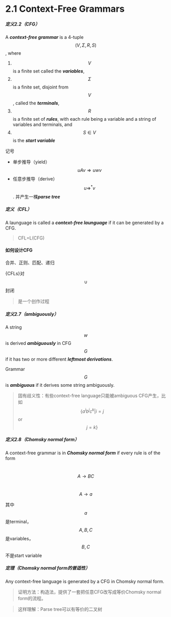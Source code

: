 # 2.1 Context-Free Grammars

##### 定义2.2（CFG）

A ***context-free grammar*** is a 4-tuple $$(V,\Sigma,R,S)$$, where

1. $$V$$ is a finite set called the ***variables***,
2. $$\Sigma$$ is a finite set, disjoint from $$V$$, called the ***terminals***,
3. $$R$$ is a finite set of ***rules***, with each rule being a variable and a string of variables and terminals, and
4. $$S\in V$$ is the ***start variable***

记号

- 单步推导（yield）$$uAv\Rightarrow uwv$$
- 任意步推导（derive）$$u\Rightarrow^*v$$. 并产生一棵***parse tree***

##### 定义（CFL）

A launguage is called a ***context-free launguage*** if it can be generated by a CFG.

> CFL=L(CFG)

#### 如何设计CFG

合并、正则、匹配、递归

{CFLs}对$$\cup$$封闭

> 是一个创作过程

##### 定义2.7（ambiguously）

A string $$w$$ is derived ***ambiguously*** in CFG $$G$$ if it has two or more different ***leftmost derivations***.

Grammar $$G$$ is ***ambiguous*** if it derives some string ambiguously.

> 固有歧义性：有些context-free language只能被ambiguous CFG产生，比如$$\{a^ib^jc^k|i=j$$ or $$j=k\}$$

##### 定义2.8（Chomsky normal form）

A context-free grammar is in ***Chomsky normal form*** if every rule is of the form

​			$$A\rightarrow BC$$

​			$$A\rightarrow a$$

其中$$a$$是terminal，$$A,B,C$$是variables，$$B,C$$不是start variable

##### 定理（Chomsky normal form的普适性）

Any context-free language is generated by a CFG in Chomsky normal form.

> 证明方法：构造法，提供了一套把任意CFG改写成等价Chomsky normal form的流程。

> 这样理解：Parse tree可以有等价的二叉树

